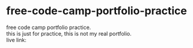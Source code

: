 # free-code-camp-portfolio-practice
free code camp portfolio practice.
<br>
this is just for practice, this is not my real portfolio.
<br>
live link: 
<br>
